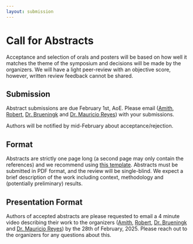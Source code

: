 ```yaml
---
layout: submission
---
```


# Call for  Abstracts

Acceptance and selection of orals and posters will be based on how well it matches the theme of the symposium and decisions will be made by the organizers. We will have a light peer-review with an objective score, however, written review feedback cannot be shared.

## Submission

Abstract submissions are due February 1st, AoE. Please email ([Amith](/bart25/speakers/amith_kamath), [Robert](/bart25/speakers/robert_poel), [Dr. Brueningk](/bart25/speakers/sarah_brueningk) and [Dr. Mauricio Reyes](/bart25/speakers/mauricio_reyes)) with your submissions.

Authors will be notified by mid-February about acceptance/rejection. 

## Format

Abstracts are strictly one page long (a second page may only contain the references) and we recommend using [this template](https://www.overleaf.com/latex/templates/bart25). Abstracts must be submitted in PDF format, and the review will be single-blind. We expect a brief description of the work including context, methodology and (potentially preliminary) results.

## Presentation Format

Authors of accepted abstracts are please requested to email a 4 minute video describing their work to the organizers ([Amith](/bart25/speakers/amith_kamath), [Robert](/bart25/speakers/robert_poel), [Dr. Brueningk](/bart25/speakers/sarah_brueningk) and [Dr. Mauricio Reyes](/bart25/speakers/mauricio_reyes)) by the 28th of February, 2025. Please reach out to the organizers for any questions about this.
